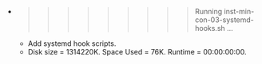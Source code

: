 * >>>>>>>>> Running inst-min-con-03-systemd-hooks.sh ...
  * Add systemd hook scripts.
  * Disk size = 1314220K. Space Used = 76K. Runtime = 00:00:00:00.
